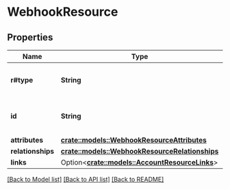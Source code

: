 # WebhookResource

## Properties

Name | Type | Description | Notes
------------ | ------------- | ------------- | -------------
**r#type** | **String** | The type of this resource: `webhooks` | 
**id** | **String** | The unique identifier for this webhook.  | 
**attributes** | [**crate::models::WebhookResourceAttributes**](WebhookResource_attributes.md) |  | 
**relationships** | [**crate::models::WebhookResourceRelationships**](WebhookResource_relationships.md) |  | 
**links** | Option<[**crate::models::AccountResourceLinks**](AccountResource_links.md)> |  | [optional]

[[Back to Model list]](../README.md#documentation-for-models) [[Back to API list]](../README.md#documentation-for-api-endpoints) [[Back to README]](../README.md)


